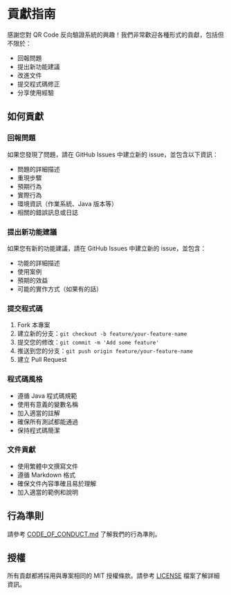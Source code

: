 # 貢獻指南

感謝您對 QR Code 反向驗證系統的興趣！我們非常歡迎各種形式的貢獻，包括但不限於：

- 回報問題
- 提出新功能建議
- 改進文件
- 提交程式碼修正
- 分享使用經驗

## 如何貢獻

### 回報問題

如果您發現了問題，請在 GitHub Issues 中建立新的 issue，並包含以下資訊：

- 問題的詳細描述
- 重現步驟
- 預期行為
- 實際行為
- 環境資訊（作業系統、Java 版本等）
- 相關的錯誤訊息或日誌

### 提出新功能建議

如果您有新的功能建議，請在 GitHub Issues 中建立新的 issue，並包含：

- 功能的詳細描述
- 使用案例
- 預期的效益
- 可能的實作方式（如果有的話）

### 提交程式碼

1. Fork 本專案
2. 建立新的分支：`git checkout -b feature/your-feature-name`
3. 提交您的修改：`git commit -m 'Add some feature'`
4. 推送到您的分支：`git push origin feature/your-feature-name`
5. 建立 Pull Request

### 程式碼風格

- 遵循 Java 程式碼規範
- 使用有意義的變數名稱
- 加入適當的註解
- 確保所有測試都能通過
- 保持程式碼簡潔

### 文件貢獻

- 使用繁體中文撰寫文件
- 遵循 Markdown 格式
- 確保文件內容準確且易於理解
- 加入適當的範例和說明

## 行為準則

請參考 [CODE_OF_CONDUCT.md](CODE_OF_CONDUCT.md) 了解我們的行為準則。

## 授權

所有貢獻都將採用與專案相同的 MIT 授權條款。請參考 [LICENSE](LICENSE) 檔案了解詳細資訊。 